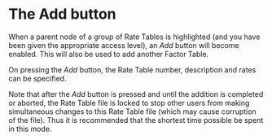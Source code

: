 # The Add button

When a parent node of a group of Rate Tables is highlighted (and you
have been given the appropriate access level), an _Add_ button will become
enabled. This will also be used to add another Factor Table.

On pressing the _Add_ button, the Rate Table number, description and rates
can be specified.

Note that after the _Add_ button is pressed and until the addition is
completed or aborted, the Rate Table file is locked to stop other users
from making simultaneous changes to this Rate Table file (which may
cause corruption of the file). Thus it is recommended that the shortest
time possible be spent in this mode.
